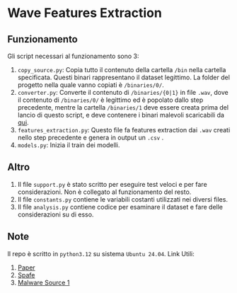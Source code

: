 # Wave Features Extraction

## Funzionamento

Gli script necessari al funzionamento sono 3:
1. `copy_source.py`: Copia tutto il contenuto della cartella `/bin` nella cartella specificata.
Questi binari rappresentano il dataset legittimo. La folder del progetto nella quale vanno copiati è `/binaries/0/`.
2. `converter.py`: Converte il contenuto di `/binaries/{0|1}` in file `.wav`, dove il contenuto di `/binaries/0/` è legittimo ed
è popolato dallo step precedente, mentre la cartella `/binaries/1` deve essere creata prima del lancio di questo script, e deve contenere i 
binari malevoli scaricabili da [qui](https://github.com/MalwareSamples/Linux-Malware-Samples).
3. `features_extraction.py`: Questo file fa features extraction dai `.wav` creati nello step precedente
e genera in output un `.csv` .
4. `models.py`: Inizia il train dei modelli.

## Altro

1. Il file `support.py` è stato scritto per eseguire test veloci e per fare considerazioni. Non è 
collegato al funzionamento del resto.
2. Il file `constants.py` contiene le variabili costanti utilizzati nei diversi files.
3. Il file `analysis.py` contiene codice per esaminare il dataset e fare delle considerazioni su di esso.

## Note
Il repo è scritto in `python3.12` su sistema `Ubuntu 24.04`.
Link Utili:
1. [Paper](https://www.sciencedirect.com/science/article/abs/pii/S016740482300192X)
2. [Spafe](https://github.com/SuperKogito/spafe)
3. [Malware Source 1](https://github.com/MalwareSamples/Linux-Malware-Samples)